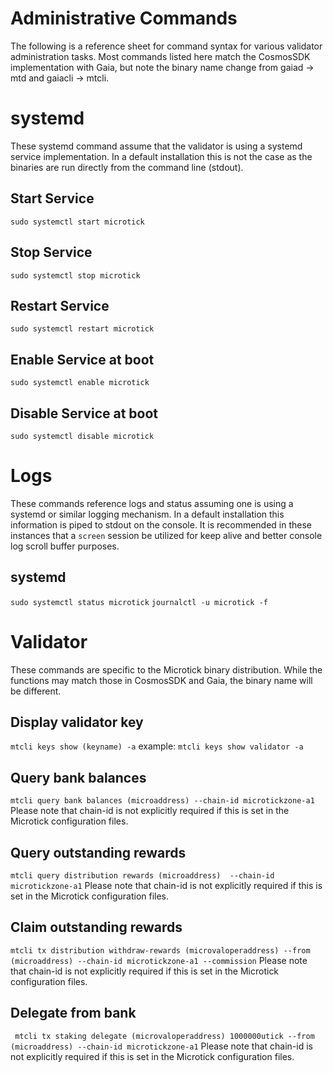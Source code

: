 # Administrative Commands
The following is a reference sheet for command syntax for various validator administration tasks. Most commands listed here match the CosmosSDK implementation with Gaia, but note the binary name change from gaiad -> mtd and gaiacli -> mtcli.

# systemd
These systemd command assume that the validator is using a systemd service implementation. In a default installation this is not the case as the binaries are run directly from the command line (stdout).

## Start Service
`sudo systemctl start microtick`

## Stop Service 
`sudo systemctl stop microtick`

## Restart Service 
`sudo systemctl restart microtick`

## Enable Service at boot
`sudo systemctl enable microtick`

## Disable Service at boot
`sudo systemctl disable microtick`

# Logs
These commands reference logs and status assuming one is using a systemd or similar logging mechanism. In a default installation this information is piped to stdout on the console. It is recommended in these instances that a `screen` session be utilized for keep alive and better console log scroll buffer purposes.  
## systemd
`sudo systemctl status microtick`
`journalctl -u microtick -f`

# Validator
These commands are specific to the Microtick binary distribution. While the functions may match those in CosmosSDK and Gaia, the binary name will be different. 

## Display validator key
`mtcli keys show (keyname) -a`
example:  `mtcli keys show validator -a`

## Query bank balances
`mtcli query bank balances (microaddress) --chain-id microtickzone-a1`
Please note that chain-id is not explicitly required if this is set in the Microtick configuration files. 

## Query outstanding rewards
`mtcli query distribution rewards (microaddress)  --chain-id microtickzone-a1`
Please note that chain-id is not explicitly required if this is set in the Microtick configuration files. 

## Claim outstanding rewards
`mtcli tx distribution withdraw-rewards (microvaloperaddress) --from (microaddress) --chain-id microtickzone-a1 --commission`
Please note that chain-id is not explicitly required if this is set in the Microtick configuration files. 

## Delegate from bank
` mtcli tx staking delegate (microvaloperaddress) 1000000utick --from (microaddress) --chain-id microtickzone-a1`
Please note that chain-id is not explicitly required if this is set in the Microtick configuration files. 

